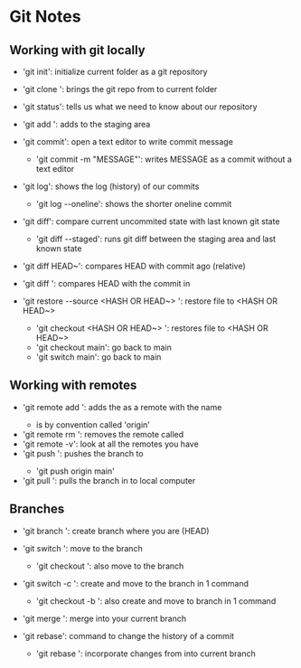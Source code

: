 # Git Notes

## Working with git locally

- 'git init': initialize current folder as a git repository
- 'git clone <URL>': brings the git repo from <URL> to current folder
- 'git status': tells us what we need to know about our repository
- 'git add <FILE>': adds <FILE> to the staging area
- 'git commit': open a text editor to write commit message
    - 'git commit -m "MESSAGE"': writes MESSAGE as a commit without a text editor

- 'git log': shows the log (history) of our commits
    - 'git log --oneline': shows the shorter oneline commit
- 'git diff': compare current uncommited state with last known git state
    - 'git diff --staged': runs git diff between the staging area and last known state
- 'git diff HEAD~<NUMBER>': compares HEAD with commit <NUMBER> ago (relative)
- 'git diff <HASH>': compares HEAD with the commit in <HASH> 

- 'git restore --source <HASH OR HEAD~> <FILE>': restore file to <HASH OR HEAD~>
   - 'git checkout <HASH OR HEAD~> <FILE>': restores file to <HASH OR HEAD~>
   - 'git checkout main': go back to main
   - 'git switch main': go back to main

## Working with remotes

- 'git remote add <NAME> <URL>': adds the <URL> as a remote with the name <NAME>
   - <NAME> is by convention called 'origin'
- 'git remote rm <NAME>': removes the remote called <NAME> 
- 'git remote -v': look at all the remotes you have
- 'git push <WHERE> <WHAT>': pushes the <WHAT> branch to <WHERE>
  - 'git push origin main'
- 'git pull <WHERE> <WHAT>': pulls the <WHAT> branch in <WHERE> to local computer

## Branches

- 'git branch <NAME>': create branch <NAME> where you are (HEAD)
- 'git switch <NAME>': move to the branch <NAME>
  - 'git checkout <NAME>': also move to the branch <NAME>
- 'git switch -c <NAME>': create and move to the branch <NAME> in 1 command
  - 'git checkout -b <NAME>': also create and move to branch <NAME> in 1 command

- 'git merge <BRANCH>': merge <BRANCH> into your current branch
- 'git rebase': command to change the history of a commit
  - 'git rebase <BRANCH>': incorporate changes from <BRANCH> into current branch
